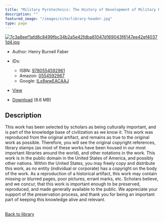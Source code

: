 ```yaml
---
title: "Military Pyrotechnics: The History of Development of Military Pyrotechnics"
description: ""
featured_image: "/images/site/library-header.jpg"
type: page
---
```


<a href="https://drive.google.com/file/d/1uzc7j-YcTTLOJCspHydynA2fev6ajlMO/view" target="_blank">![7c3a8eef1afd8c8499fbc34b2a5e42fdba61047d169043f6147ee42ef40371d4.jpg](/images/library/7c3a8eef1afd8c8499fbc34b2a5e42fdba61047d169043f6147ee42ef40371d4.jpg)</a>
* Author: Henry Burnell Faber
* IDs:
  * ISBN: <a href="https://www.worldcat.org/isbn/9780554592961" target="_blank">9780554592961</a>
  * Amazon: <a href="https://www.amazon.com/dp/0554592967" target="_blank">0554592967</a>
  * Google: <a href="https://books.google.com/books?id=ILx8wwEACAAJ" target="_blank">ILx8wwEACAAJ</a>
* <a href="https://drive.google.com/file/d/1uzc7j-YcTTLOJCspHydynA2fev6ajlMO/view" target="_blank">View</a>

* [Download](https://drive.google.com/uc?export=download&id=1uzc7j-YcTTLOJCspHydynA2fev6ajlMO) (8.6 MB)

## Description<div>
<p>This work has been selected by scholars as being culturally important, and is part of the knowledge base of civilization as we know it. This work was reproduced from the original artifact, and remains as true to the original work as possible. Therefore, you will see the original copyright references, library stamps (as most of these works have been housed in our most important libraries around the world), and other notations in the work. This work is in the public domain in the United States of America, and possibly other nations. Within the United States, you may freely copy and distribute this work, as no entity (individual or corporate) has a copyright on the body of the work. As a reproduction of a historical artifact, this work may contain missing or blurred pages, poor pictures, errant marks, etc. Scholars believe, and we concur, that this work is important enough to be preserved, reproduced, and made generally available to the public. We appreciate your support of the preservation process, and thank you for being an important part of keeping this knowledge alive and relevant.</p></div>

<br />[Back to library](/library/)

